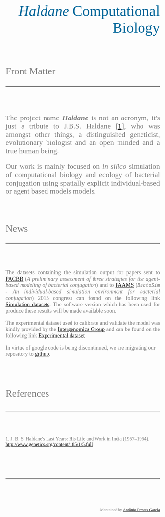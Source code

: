 <font color='#006699' size='10' face='verdana'><p align='right'><i>Haldane</i> Computational Biology</p></font>
<br><br><br><br>

<font color='gray' size='6' face='verdana'>Front Matter</font>
<br>
<br>
<hr><br>
<br>
<br>
<font color='gray' size='5' face='verdana'>
<p align='justify'>
The project name <b><i>Haldane</i></b> is not an acronym, it's just a tribute to  J.B.S. Haldane [<a href='#fn1.md'>1</a>], who was amongst other things, a distinguished geneticist, evolutionary biologist and an open minded and a true human being.<br>
</p>

<p align='justify'>
Our work is mainly focused on <i>in silico</i> simulation of computational biology and ecology of bacterial conjugation using spatially explicit individual-based or agent based models models.<br>
</p>

</font>
<br><br><br>

<font color='gray' size='6' face='verdana'>News</font>
<br>
<br>
<hr><br>
<br>
<br>
<font color='gray' size='4' face='verdana'>
<p align='justify'>
The datasets containing the simulation output for papers sent to <a href='http://www.pacbb.net/'>PACBB</a> (<i>A preliminary assessment of three strategies for the agent-based modeling of bacterial conjugation</i>) and to <a href='http://www.paams.net/'>PAAMS</a> (<i><code>BactoSim</code> - An individual-based simulation environment for bacterial conjugation</i>) 2015 congress can found on the following link <a href='http://goo.gl/kpoc8w'>Simulation datasets</a>. The software version which has been used for produce these results will be made available soon.<br>
</p>

<p align='justify'>
The experimental dataset used to calibrate and validate the model was kindly provided by the <a href='http://grupos.unican.es/intergenomica/'>Intergenomics Group</a> and can be found on the following link <a href='https://drive.google.com/file/d/0B9__8UJfGfucVmV1Vl93cFF5WDQ/edit?usp=sharing'>Experimental dataset</a>

In virtue of google code is being discontinued, we are migrating our repository to <a href='https://github.com/antonio-pgarcia/haldane'>github</a>.<br>
</p>

<br><br><br>

<font color='gray' size='6' face='verdana'>References</font>
<br>
<br>
<hr><br>
<br>
<br>
<font color='gray' size='3' face='verdana'>
1. J. B. S. Haldane's Last Years: His Life and Work in India (1957–1964), <a href='http://www.genetics.org/content/185/1/5.full'>http://www.genetics.org/content/185/1/5.full</a>
</font>
<br><br><br>

<br>
<br>
<hr><br>
<br>
<br>
<font color='gray' size='2' face='verdana'>
<p align='right'> Mantained by <a href='http://www.lia.upm.es/index.php/miembros/antonio-garcia'>Antônio Prestes García</a></p>
</font>